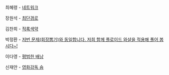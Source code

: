 최혜령 - [네트워크](https://school.programmers.co.kr/learn/courses/30/lessons/43162)

장원석 - [최단경로](https://www.acmicpc.net/problem/1753)

김찬희 - [적록색약](https://www.acmicpc.net/problem/10026)

박정환 - [저번 문제(회장뽑기)와 동일합니다. 저희 함께 플로이드 와샬을 적용해 풀어 봅시다~!](https://www.acmicpc.net/problem/2660)

이다영 - [평범한 배낭](https://www.acmicpc.net/problem/12865)

신재안 - [영화감독 숌](https://www.acmicpc.net/problem/1436)
